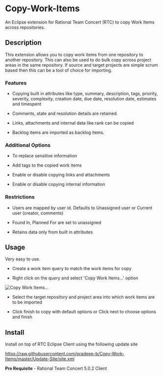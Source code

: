 # Copy-Work-Items
An Eclipse extension for Rational Team Concert (RTC) to copy Work Items across repositories.

## Description

This extension allows you to copy work items from one repository to another repository. This can also be used to do bulk copy across project areas in the same repository. If source and target projects are simple scrum based then this can be a tool of choice for importing.

### Features

* Copying built in attributes like type, summary, description, tags, priority, severity, complexity, creation date, due date, resolution date, estimates and timespent

* Comments, state and resolution details are retained.

* Links, attachments and internal data like rank can be copied

* Backlog items are imported as backlog items.

### Additional Options

* To replace sensitive information

* Add tags to the copied work items

* Enable or disable copying links and attachments

* Enable or disable copying internal information

### Restrictions

* Users are mapped by user id. Defaults to Unassigned user or Current user (creator, comments)

* Found In, Planned For are set to unassigned

* Retains data only from built in attributes

## Usage

Very easy to use.

* Create a work item query to match the work items for copy

* Right click on the query and select 'Copy Work Items...' option

![Copy Work Items...](https://raw.githubusercontent.com/sandy081/Copy-Work-Items/master/images/Copy%20Work%20Items%20Option.png)

* Select the target repository and project area into which work items are to be imported

* Click finish to copy with default options or Click next to choose options and finish

## Install

Install on top of RTC Eclipse Client using the following update site

https://raw.githubusercontent.com/pradeep-b/Copy-Work-Items/master/Update-Site/site.xml

**Pre Requisite** - Rational Team Concert 5.0.2 Client
